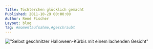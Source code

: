 ```yaml
---
Title: Töchterchen glücklich gemacht
Published: 2011-10-29 00:00:00
Author: René Fischer
Layout: blog
Tag: #momentaufnahme,#geschraubt
---
```

!["Selbst geschnitzer Halloween-Kürbis mit einem lachenden Gesicht"](2011-10-29-19-43-22.jpg)

